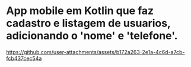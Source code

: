 # App mobile em Kotlin que faz cadastro e listagem de usuarios, adicionando o 'nome' e 'telefone'.
https://github.com/user-attachments/assets/b172a263-2e1a-4c6d-a7cb-fcb437cec54a
